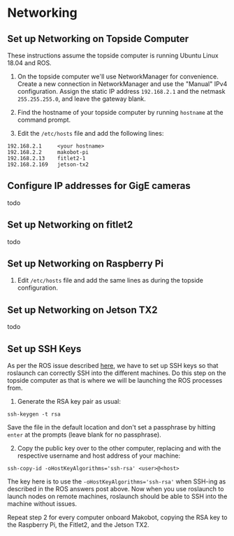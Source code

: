 # Networking

## Set up Networking on Topside Computer

These instructions assume the topside computer is running Ubuntu Linux 18.04 and ROS.

1. On the topside computer we'll use NetworkManager for convenience. Create a new connection in NetworkManager and use the "Manual" IPv4 configuration. Assign the static IP address `192.168.2.1` and the netmask `255.255.255.0`, and leave the gateway blank.

2. Find the hostname of your topside computer by running `hostname` at the command prompt.

3. Edit the `/etc/hosts` file and add the following lines:

```
192.168.2.1     <your hostname>
192.168.2.2     makobot-pi
192.168.2.13    fitlet2-1
192.168.2.169   jetson-tx2
```

## Configure IP addresses for GigE cameras

todo

## Set up Networking on fitlet2

todo

## Set up Networking on Raspberry Pi

1. Edit `/etc/hosts` file and add the same lines as during the topside configuration.




## Set up Networking on Jetson TX2

todo

## Set up SSH Keys

As per the ROS issue described [here](https://answers.ros.org/question/244060/roslaunch-ssh-known_host-errors-cannot-launch-remote-nodes/), we have to set up SSH keys so that roslaunch can correctly SSH into the different machines. Do this step on the topside computer as that is where we will be launching the ROS processes from.

1. Generate the RSA key pair as usual:

`ssh-keygen -t rsa`

Save the file in the default location and don't set a passphrase by hitting `enter` at the prompts (leave blank for no passphrase).

2. Copy the public key over to the other computer, replacing <user> and <host> with the respective username and host address of your machine:

`ssh-copy-id -oHostKeyAlgorithms='ssh-rsa' <user>@<host>`

The key here is to use the `-oHostKeyAlgorithms='ssh-rsa'` when SSH-ing as described in the ROS answers post above. Now when you use roslaunch to launch nodes on remote machines, roslaunch should be able to SSH into the machine without issues.

Repeat step 2 for every computer onboard Makobot, copying the RSA key to the Raspberry Pi, the Fitlet2, and the Jetson TX2.
